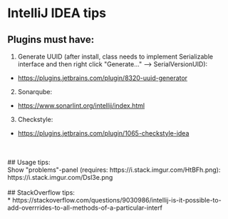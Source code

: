 # IntelliJ IDEA tips
## Plugins must have:<br/>
1. Generate UUID (after install, class needs to implement Serializable interface and then right click "Generate..." --> SerialVersionUID):<br/>
* https://plugins.jetbrains.com/plugin/8320-uuid-generator<br/>
2. Sonarqube:<br/>
* https://www.sonarlint.org/intellij/index.html<br/>
3. Checkstyle:<br/>
*  https://plugins.jetbrains.com/plugin/1065-checkstyle-idea<br/>

<br/>
<br/>
## Usage tips:<br/>
Show "problems"-panel (requires: https://i.stack.imgur.com/HtBFh.png):<br/>
https://i.stack.imgur.com/Dsl3e.png<br/>
<br/>
## StackOverflow tips:<br/>
* https://stackoverflow.com/questions/9030986/intellij-is-it-possible-to-add-overrrides-to-all-methods-of-a-particular-interf<br/>